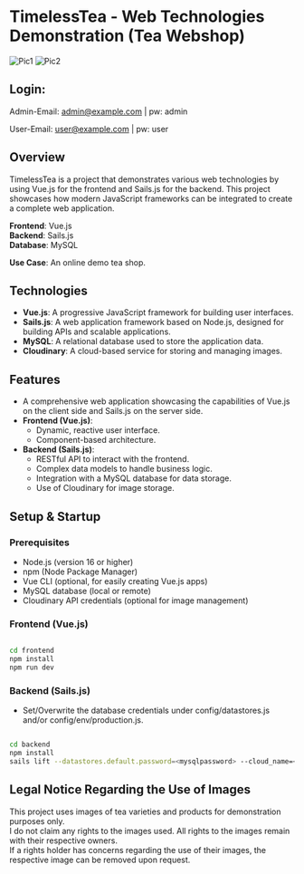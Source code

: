 # TimelessTea - Web Technologies Demonstration (Tea Webshop)
![Pic1](https://github.com/user-attachments/assets/1fa38d43-a67f-4e55-bff7-50520f008cec)
![Pic2](https://github.com/user-attachments/assets/b06e8971-b414-4dc8-afd7-e34b66f9e174)


## Login:

Admin-Email: admin@example.com |  pw: admin

User-Email: user@example.com | pw: user


## Overview

TimelessTea is a project that demonstrates various web technologies by using Vue.js for the frontend and Sails.js for the backend. This project showcases how modern JavaScript frameworks can be integrated to create a complete web application.

**Frontend**: Vue.js  
**Backend**: Sails.js  
**Database**: MySQL

**Use Case**: An online demo tea shop.

## Technologies

- **Vue.js**: A progressive JavaScript framework for building user interfaces.
- **Sails.js**: A web application framework based on Node.js, designed for building APIs and scalable applications.
- **MySQL**: A relational database used to store the application data.
- **Cloudinary**: A cloud-based service for storing and managing images.

## Features

- A comprehensive web application showcasing the capabilities of Vue.js on the client side and Sails.js on the server side.
- **Frontend (Vue.js)**:
    - Dynamic, reactive user interface.
    - Component-based architecture.
- **Backend (Sails.js)**:
    - RESTful API to interact with the frontend.
    - Complex data models to handle business logic.
    - Integration with a MySQL database for data storage.
    - Use of Cloudinary for image storage.

## Setup & Startup

### Prerequisites

- Node.js (version 16 or higher)
- npm (Node Package Manager)
- Vue CLI (optional, for easily creating Vue.js apps)
- MySQL database (local or remote)
- Cloudinary API credentials (optional for image management)

### Frontend (Vue.js)

```bash

cd frontend
npm install
npm run dev
```

### Backend (Sails.js)

- Set/Overwrite the database credentials under config/datastores.js and/or config/env/production.js.

```bash

cd backend
npm install
sails lift --datastores.default.password=<mysqlpassword> --cloud_name=<cloudinary cloud name> --api_key=<cloudinary api key> --api_secret=<cloudinary api secret>
```

## **Legal Notice Regarding the Use of Images**
This project uses images of tea varieties and products for demonstration purposes only.  
I do not claim any rights to the images used. All rights to the images remain with their respective owners.  
If a rights holder has concerns regarding the use of their images, the respective image can be removed upon request.

